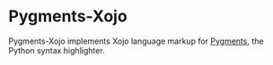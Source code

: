 # Pygments-Xojo

Pygments-Xojo implements Xojo language markup for [Pygments](http://pygments.org/), the 
Python syntax highlighter.